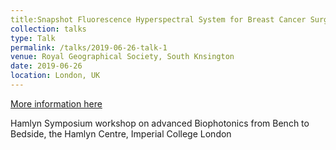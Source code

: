 ```yaml
---
title:Snapshot Fluorescence Hyperspectral System for Breast Cancer Surgery Guidance
collection: talks
type: Talk
permalink: /talks/2019-06-26-talk-1
venue: Royal Geographical Society, South Knsington
date: 2019-06-26
location: London, UK
---
```


[More information here](https://www.ukras.org/hamlyn/workshops/advanced-biophotonics-from-bench-to-bedside/)

Hamlyn Symposium workshop on advanced Biophotonics from Bench to Bedside, the Hamlyn Centre, Imperial College London    
